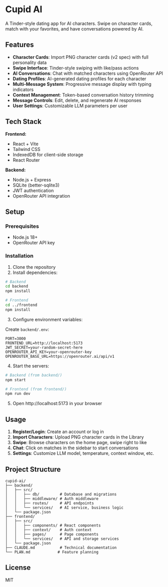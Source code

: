 # Cupid AI

A Tinder-style dating app for AI characters. Swipe on character cards, match with your favorites, and have conversations powered by AI.

## Features

- **Character Cards**: Import PNG character cards (v2 spec) with full personality data
- **Swipe Interface**: Tinder-style swiping with like/pass actions
- **AI Conversations**: Chat with matched characters using OpenRouter API
- **Dating Profiles**: AI-generated dating profiles for each character
- **Multi-Message System**: Progressive message display with typing indicators
- **Context Management**: Token-based conversation history trimming
- **Message Controls**: Edit, delete, and regenerate AI responses
- **User Settings**: Customizable LLM parameters per user

## Tech Stack

**Frontend:**
- React + Vite
- Tailwind CSS
- IndexedDB for client-side storage
- React Router

**Backend:**
- Node.js + Express
- SQLite (better-sqlite3)
- JWT authentication
- OpenRouter API integration

## Setup

### Prerequisites
- Node.js 18+
- OpenRouter API key

### Installation

1. Clone the repository
2. Install dependencies:
```bash
# Backend
cd backend
npm install

# Frontend
cd ../frontend
npm install
```

3. Configure environment variables:

Create `backend/.env`:
```env
PORT=3000
FRONTEND_URL=http://localhost:5173
JWT_SECRET=your-random-secret-here
OPENROUTER_API_KEY=your-openrouter-key
OPENROUTER_BASE_URL=https://openrouter.ai/api/v1
```

4. Start the servers:
```bash
# Backend (from backend/)
npm start

# Frontend (from frontend/)
npm run dev
```

5. Open http://localhost:5173 in your browser

## Usage

1. **Register/Login**: Create an account or log in
2. **Import Characters**: Upload PNG character cards in the Library
3. **Swipe**: Browse characters on the home page, swipe right to like
4. **Chat**: Click on matches in the sidebar to start conversations
5. **Settings**: Customize LLM model, temperature, context window, etc.

## Project Structure

```
cupid-ai/
├── backend/
│   ├── src/
│   │   ├── db/         # Database and migrations
│   │   ├── middleware/ # Auth middleware
│   │   ├── routes/     # API endpoints
│   │   └── services/   # AI service, business logic
│   └── package.json
├── frontend/
│   ├── src/
│   │   ├── components/ # React components
│   │   ├── context/    # Auth context
│   │   ├── pages/      # Page components
│   │   └── services/   # API and storage services
│   └── package.json
├── CLAUDE.md           # Technical documentation
└── PLAN.md            # Feature planning

```

## License

MIT
